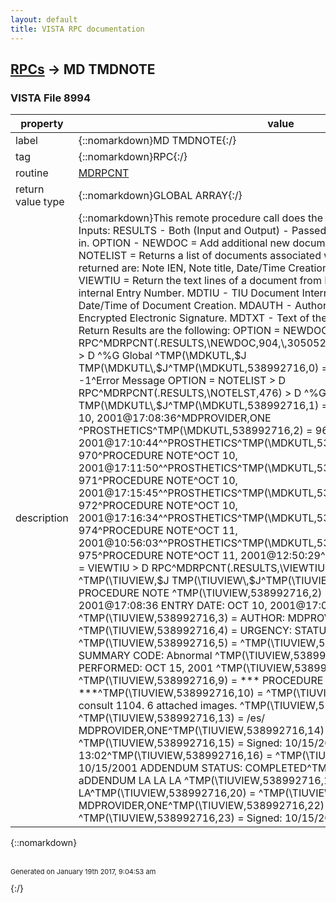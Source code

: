 ```yaml
---
layout: default
title: VISTA RPC documentation
---
```




## [RPCs](TableOfContent.md) &#8594; MD TMDNOTE 



### VISTA File 8994 


 property | value 
--- | --- 
 label | {::nomarkdown}MD TMDNOTE{:/}
 tag | {::nomarkdown}RPC{:/}
 routine | [MDRPCNT](http://code.osehra.org/dox/Routine_MDRPCNT_source.html)
 return value type | {::nomarkdown}GLOBAL ARRAY{:/}
 description | {::nomarkdown}This remote procedure call does the following:Accepts the following Inputs:   RESULTS - Both (Input and Output) - Passed in as the array to return             results in.    OPTION - NEWDOC = Add additional new document to the Hemodialysis                     study.             NOTELIST = Returns a list of documents associated with the                      study.  The pieces returned are: Note IEN, Note                      title, Date/Time Creation, Author, and Hospital                      Location.             VIEWTIU = Return the text lines of a document from NOTELST.    MDSID - Study internal Entry Number.    MDTIU - TIU Document Internal Entry Number.    MDDTE - Date/Time of Document Creation.    MDAUTH - Author of document.    MDESIG - Encrypted Electronic Signature.    MDTXT - Text of the new document in an array.  Return Results are the following: OPTION = NEWDOC > D RPC^MDRPCNT(.RESULTS,\NEWDOC\,904,\\,3050524.0915,679,74RHLld;flk,MDTXT) > D ^%G Global ^TMP(\MDKUTL\,$J        TMP(\MDKUTL\,$J^TMP(\MDKUTL\,538992716,0) = Note internal entry number   or -1^Error Message  OPTION  = NOTELIST         > D RPC^MDRPCNT(.RESULTS,\NOTELST\,476) > D ^%G Global ^TMP(\MDKUTL\,$J        TMP(\MDKUTL\,$J^TMP(\MDKUTL\,538992716,1) = 968^PROCEDURE NOTE^OCT 10, 2001@17:08:36^MDPROVIDER,ONE ^PROSTHETICS^TMP(\MDKUTL\,538992716,2) = 969^PROCEDURE NOTE^OCT 10, 2001@17:10:44^^PROSTHETICS^TMP(\MDKUTL\,538992716,3) = 970^PROCEDURE NOTE^OCT 10, 2001@17:11:50^^PROSTHETICS^TMP(\MDKUTL\,538992716,4) = 971^PROCEDURE NOTE^OCT 10, 2001@17:15:45^^PROSTHETICS^TMP(\MDKUTL\,538992716,5) = 972^PROCEDURE NOTE^OCT 10, 2001@17:16:34^^PROSTHETICS^TMP(\MDKUTL\,538992716,6) = 974^PROCEDURE NOTE^OCT 11, 2001@10:56:03^^PROSTHETICS^TMP(\MDKUTL\,538992716,7) = 975^PROCEDURE NOTE^OCT 11, 2001@12:50:29^^PROSTHETICSGlobal ^ OPTION = VIEWTIU                  > D RPC^MDRPCNT(.RESULTS,\VIEWTIU\,476,968) > D ^%G Global ^TMP(\TIUVIEW\,$J        TMP(\TIUVIEW\,$J^TMP(\TIUVIEW\,538992716,1) =        TITLE: PROCEDURE NOTE                                           ^TMP(\TIUVIEW\,538992716,2) = DATE OF NOTE: OCT 10, 2001@17:08:36  ENTRY DATE: OCT 10, 2001@17:08:36      ^TMP(\TIUVIEW\,538992716,3) =       AUTHOR: MDPROVIDER,ONE   EXP COSIGNER:                         ^TMP(\TIUVIEW\,538992716,4) =      URGENCY:                            STATUS: COMPLETED                     ^TMP(\TIUVIEW\,538992716,5) = ^TMP(\TIUVIEW\,538992716,6) = PROCEDURE SUMMARY CODE: Abnormal                      ^TMP(\TIUVIEW\,538992716,7) = DATE/TIME PERFORMED: OCT 15, 2001        ^TMP(\TIUVIEW\,538992716,8) = ^TMP(\TIUVIEW\,538992716,9) =    *** PROCEDURE NOTE Has ADDENDA ***^TMP(\TIUVIEW\,538992716,10) = ^TMP(\TIUVIEW\,538992716,11) = Complete consult 1104. 6 attached images. ^TMP(\TIUVIEW\,538992716,12) =  ^TMP(\TIUVIEW\,538992716,13) = /es/ MDPROVIDER,ONE^TMP(\TIUVIEW\,538992716,14) = ^TMP(\TIUVIEW\,538992716,15) = Signed: 10/15/2001 13:02^TMP(\TIUVIEW\,538992716,16) = ^TMP(\TIUVIEW\,538992716,17) = 10/15/2001 ADDENDUM                      STATUS: COMPLETED^TMP(\TIUVIEW\,538992716,18) = aDDENDUM LA LA LA ^TMP(\TIUVIEW\,538992716,19) = LA LA LA^TMP(\TIUVIEW\,538992716,20) =  ^TMP(\TIUVIEW\,538992716,21) = /es/ MDPROVIDER,ONE^TMP(\TIUVIEW\,538992716,22) = ^TMP(\TIUVIEW\,538992716,23) = Signed: 10/15/2001 13:04{:/}

{::nomarkdown} <br/><br/><p style="font-size: 11px">Generated on January 19th 2017, 9:04:53 am</p>{:/}